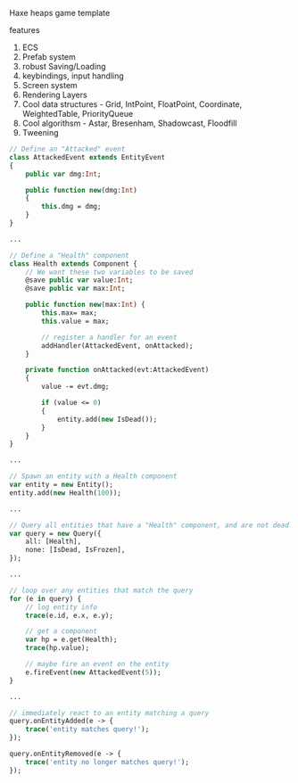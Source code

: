 Haxe heaps game template


features

1. ECS
2. Prefab system
3. robust Saving/Loading
4. keybindings, input handling
5. Screen system
6. Rendering Layers
7. Cool data structures - Grid, IntPoint, FloatPoint, Coordinate, WeightedTable, PriorityQueue
8. Cool algorithsm - Astar, Bresenham, Shadowcast, Floodfill
9. Tweening

```haxe
// Define an "Attacked" event
class AttackedEvent extends EntityEvent
{
	public var dmg:Int;

	public function new(dmg:Int)
	{
		this.dmg = dmg;
	}
}

...

// Define a "Health" component
class Health extends Component {
	// We want these two variables to be saved
	@save public var value:Int;
	@save public var max:Int;

	public function new(max:Int) {
		this.max= max;
		this.value = max;

		// register a handler for an event
		addHandler(AttackedEvent, onAttacked);
	}

	private function onAttacked(evt:AttackedEvent)
	{
		value -= evt.dmg;

		if (value <= 0)
		{
			entity.add(new IsDead());
		}
	}
}

...

// Spawn an entity with a Health component
var entity = new Entity();
entity.add(new Health(100));

...

// Query all entities that have a "Health" component, and are not dead or frozen
var query = new Query({
	all: [Health],
	none: [IsDead, IsFrozen],
});

...

// loop over any entities that match the query
for (e in query) {
	// log entity info
	trace(e.id, e.x, e.y);

	// get a component
	var hp = e.get(Health);
	trace(hp.value);

	// maybe fire an event on the entity
	e.fireEvent(new AttackedEvent(5));
}

...

// immediately react to an entity matching a query
query.onEntityAdded(e -> {
	trace('entity matches query!');
});

query.onEntityRemoved(e -> {
	trace('entity no longer matches query!');
});

```

